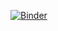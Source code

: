 [![Binder](https://mybinder.org/badge_logo.svg)](https://mybinder.org/v2/gh/liyi54/bear_classifier/master?urlpath=%2Fvoila%2Frender%2Fbear_classifier.ipynb)
